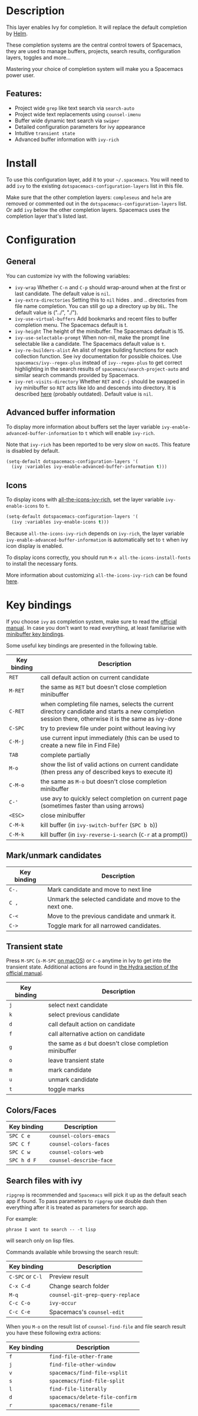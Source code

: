 Description
===========

This layer enables Ivy for completion. It will replace the default
completion by [Helm](https://github.com/emacs-helm/helm).

These completion systems are the central control towers of Spacemacs,
they are used to manage buffers, projects, search results, configuration
layers, toggles and more…

Mastering your choice of completion system will make you a Spacemacs
power user.

Features:
---------

-   Project wide `grep` like text search via `search-auto`
-   Project wide text replacements using `counsel-imenu`
-   Buffer wide dynamic text search via `swiper`
-   Detailed configuration parameters for ivy appearance
-   Intuitive `transient state`
-   Advanced buffer information with `ivy-rich`

Install
=======

To use this configuration layer, add it to your `~/.spacemacs`. You will
need to add `ivy` to the existing `dotspacemacs-configuration-layers`
list in this file.

Make sure that the other completion layers: `compleseus` and `helm` are
removed or commented out in the `dotspacemacs-configuration-layers`
list. Or add `ivy` below the other completion layers. Spacemacs uses the
completion layer that's listed last.

Configuration
=============

General
-------

You can customize ivy with the following variables:

-   `ivy-wrap` Whether `C-n` and `C-p` should wrap-around when at the
    first or last candidate. The default value is `nil`.
-   `ivy-extra-directories` Setting this to `nil` hides . and ..
    directories from file name completion. You can still go up a
    directory up by `DEL`. The default value is ("../", "./").
-   `ivy-use-virtual-buffers` Add bookmarks and recent files to buffer
    completion menu. The Spacemacs default is t.
-   `ivy-height` The height of the minibuffer. The Spacemacs default
    is 15.
-   `ivy-use-selectable-prompt` When non-nil, make the prompt line
    selectable like a candidate. The Spacemacs default value is `t`.
-   `ivy-re-builders-alist` An alist of regex building functions for
    each collection function. See ivy documentation for possible
    choices. Use `spacemacs/ivy--regex-plus` instead of
    `ivy--regex-plus` to get correct highlighting in the search results
    of `spacemacs/search-project-auto` and similar search commands
    provided by Spacemacs.
-   `ivy-ret-visits-directory` Whether `RET` and `C-j` should be swapped
    in ivy minibuffer so `RET` acts like Ido and descends into
    directory. It is described
    [here](https://github.com/abo-abo/swiper/wiki/ido-style-folder-navigation)
    (probably outdated). Default value is `nil`.

Advanced buffer information
---------------------------

To display more information about buffers set the layer variable
`ivy-enable-advanced-buffer-information` to `t` which will enable
`ivy-rich`.

Note that `ivy-rich` has been reported to be very slow on `macOS`. This
feature is disabled by default.

``` commonlisp
(setq-default dotspacemacs-configuration-layers '(
  (ivy :variables ivy-enable-advanced-buffer-information t)))
```

Icons
-----

To display icons with
[all-the-icons-ivy-rich](https://github.com/seagle0128/all-the-icons-ivy-rich),
set the layer variable `ivy-enable-icons` to `t`.

``` commonlisp
(setq-default dotspacemacs-configuration-layers '(
  (ivy :variables ivy-enable-icons t)))
```

Because `all-the-icons-ivy-rich` depends on `ivy-rich`, the layer
variable `ivy-enable-advanced-buffer-information` is automatically set
to `t` when ivy icon display is enabled.

To display icons correctly, you should run
`M-x all-the-icons-install-fonts` to install the necessary fonts.

More information about customizing `all-the-icons-ivy-rich` can be found
[here](https://github.com/seagle0128/all-the-icons-ivy-rich).

Key bindings
============

If you choose `ivy` as completion system, make sure to read the
[official manual](http://oremacs.com/swiper/). In case you don't want to
read everything, at least familiarise with [minibuffer key
bindings](http://oremacs.com/swiper/#minibuffer-key-bindings).

Some useful key bindings are presented in the following table.

| Key binding | Description                                                                                                                                         |
|-------------|-----------------------------------------------------------------------------------------------------------------------------------------------------|
| `RET`       | call default action on current candidate                                                                                                            |
| `M-RET`     | the same as `RET` but doesn't close completion minibuffer                                                                                           |
| `C-RET`     | when completing file names, selects the current directory candidate and starts a new completion session there, otherwise it is the same as ivy-done |
| `C-SPC`     | try to preview file under point without leaving ivy                                                                                                 |
| `C-M-j`     | use current input immediately (this can be used to create a new file in Find File)                                                                  |
| `TAB`       | complete partially                                                                                                                                  |
| `M-o`       | show the list of valid actions on current candidate (then press any of described keys to execute it)                                                |
| `C-M-o`     | the same as `M-o` but doesn't close completion minibuffer                                                                                           |
| `C-'`       | use avy to quickly select completion on current page (sometimes faster than using arrows)                                                           |
| `<ESC>`     | close minibuffer                                                                                                                                    |
| `C-M-k`     | kill buffer (in `ivy-switch-buffer` (`SPC b b`))                                                                                                    |
| `C-M-k`     | kill buffer (in `ivy-reverse-i-search` (`C-r` at a prompt))                                                                                         |

Mark/unmark candidates
----------------------

| Key binding | Description                                             |
|-------------|---------------------------------------------------------|
| `C-.`       | Mark candidate and move to next line                    |
| `C ,`       | Unmark the selected candidate and move to the next one. |
| `C-<`       | Move to the previous candidate and unmark it.           |
| `C->`       | Toggle mark for all narrowed candidates.                |

Transient state
---------------

Press `M-SPC` (`s-M-SPC` [on
macOS](https://github.com/syl20bnr/spacemacs/blob/cb48ec74c1f401bd2945760799633c0e81e69088/doc/CONVENTIONS.org#transient-state))
or `C-o` anytime in Ivy to get into the transient state. Additional
actions are found in [the Hydra section of the official
manual](https://oremacs.com/swiper/#minibuffer-key-bindings).

| Key binding | Description                                             |
|-------------|---------------------------------------------------------|
| `j`         | select next candidate                                   |
| `k`         | select previous candidate                               |
| `d`         | call default action on candidate                        |
| `f`         | call alternative action on candidate                    |
| `g`         | the same as `d` but doesn't close completion minibuffer |
| `o`         | leave transient state                                   |
| `m`         | mark candidate                                          |
| `u`         | unmark candidate                                        |
| `t`         | toggle marks                                            |

Colors/Faces
------------

| Key binding | Description             |
|-------------|-------------------------|
| `SPC C e`   | `counsel-colors-emacs`  |
| `SPC C f`   | `counsel-colors-faces`  |
| `SPC C w`   | `counsel-colors-web`    |
| `SPC h d F` | `counsel-describe-face` |

Search files with ivy
---------------------

`ripgrep` is recommended and `Spacemacs` will pick it up as the default
seach app if found. To pass parameters to `ripgrep` use double dash then
everything after it is treated as parameters for search app.

For example:

``` example
phrase I want to search -- -t lisp
```

will search only on lisp files.

Commands available while browsing the search result:

| Key binding      | Description                      |
|------------------|----------------------------------|
| `C-SPC` or `C-l` | Preview result                   |
| `C-x C-d`        | Change search folder             |
| `M-q`            | `counsel-git-grep-query-replace` |
| `C-c C-o`        | `ivy-occur`                      |
| `C-c C-e`        | Spacemacs's `counsel-edit`       |

When you `M-o` on the result list of `counsel-find-file` and file search
result you have these following extra actions:

| Key binding | Description                     |
|-------------|---------------------------------|
| `f`         | `find-file-other-frame`         |
| `j`         | `find-file-other-window`        |
| `v`         | `spacemacs/find-file-vsplit`    |
| `s`         | `spacemacs/find-file-split`     |
| `l`         | `find-file-literally`           |
| `d`         | `spacemacs/delete-file-confirm` |
| `r`         | `spacemacs/rename-file`         |
